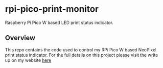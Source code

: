 # rpi-pico-print-monitor
Raspberry Pi Pico W based LED print status indicator. 

## Overview

This repo contains the code used to control my RPi Pico W based NeoPixel print status indicator. For the full
details on this project please visit the write up on my website [here]()
